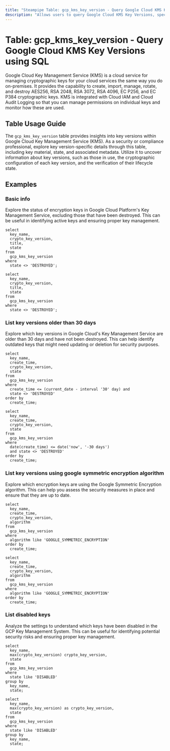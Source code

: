 ```yaml
---
title: "Steampipe Table: gcp_kms_key_version - Query Google Cloud KMS Key Versions using SQL"
description: "Allows users to query Google Cloud KMS Key Versions, specifically the key version details, providing insights into key management and security compliance."
---
```


# Table: gcp_kms_key_version - Query Google Cloud KMS Key Versions using SQL

Google Cloud Key Management Service (KMS) is a cloud service for managing cryptographic keys for your cloud services the same way you do on-premises. It provides the capability to create, import, manage, rotate, and destroy AES256, RSA 2048, RSA 3072, RSA 4096, EC P256, and EC P384 cryptographic keys. KMS is integrated with Cloud IAM and Cloud Audit Logging so that you can manage permissions on individual keys and monitor how these are used.

## Table Usage Guide

The `gcp_kms_key_version` table provides insights into key versions within Google Cloud Key Management Service (KMS). As a security or compliance professional, explore key version-specific details through this table, including key material, state, and associated metadata. Utilize it to uncover information about key versions, such as those in use, the cryptographic configuration of each key version, and the verification of their lifecycle state.

## Examples

### Basic info
Explore the status of encryption keys in Google Cloud Platform's Key Management Service, excluding those that have been destroyed. This can be useful in identifying active keys and ensuring proper key management.

```sql+postgres
select
  key_name,
  crypto_key_version,
  title,
  state
from
  gcp_kms_key_version
where
  state <> 'DESTROYED';
```

```sql+sqlite
select
  key_name,
  crypto_key_version,
  title,
  state
from
  gcp_kms_key_version
where
  state <> 'DESTROYED';
```

### List key versions older than 30 days
Explore which key versions in Google Cloud's Key Management Service are older than 30 days and have not been destroyed. This can help identify outdated keys that might need updating or deletion for security purposes.

```sql+postgres
select
  key_name,
  create_time,
  crypto_key_version,
  state
from
  gcp_kms_key_version
where
  create_time <= (current_date - interval '30' day) and
  state <> 'DESTROYED'
order by
  create_time;
```

```sql+sqlite
select
  key_name,
  create_time,
  crypto_key_version,
  state
from
  gcp_kms_key_version
where
  date(create_time) <= date('now', '-30 days')
  and state <> 'DESTROYED'
order by
  create_time;
```

### List key versions using google symmetric encryption algorithm
Explore which encryption keys are using the Google Symmetric Encryption algorithm. This can help you assess the security measures in place and ensure that they are up to date.

```sql+postgres
select
  key_name,
  create_time,
  crypto_key_version,
  algorithm
from
  gcp_kms_key_version
where
  algorithm like 'GOOGLE_SYMMETRIC_ENCRYPTION'
order by
  create_time;
```

```sql+sqlite
select
  key_name,
  create_time,
  crypto_key_version,
  algorithm
from
  gcp_kms_key_version
where
  algorithm like 'GOOGLE_SYMMETRIC_ENCRYPTION'
order by
  create_time;
```

### List disabled keys
Analyze the settings to understand which keys have been disabled in the GCP Key Management System. This can be useful for identifying potential security risks and ensuring proper key management.

```sql+postgres
select
  key_name,
  max(crypto_key_version) crypto_key_version,
  state
from
  gcp_kms_key_version
where
  state like 'DISABLED'
group by
  key_name,
  state;
```

```sql+sqlite
select
  key_name,
  max(crypto_key_version) as crypto_key_version,
  state
from
  gcp_kms_key_version
where
  state like 'DISABLED'
group by
  key_name,
  state;
```